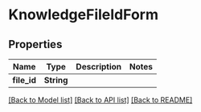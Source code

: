 # KnowledgeFileIdForm

## Properties

Name | Type | Description | Notes
------------ | ------------- | ------------- | -------------
**file_id** | **String** |  | 

[[Back to Model list]](../README.md#documentation-for-models) [[Back to API list]](../README.md#documentation-for-api-endpoints) [[Back to README]](../README.md)


